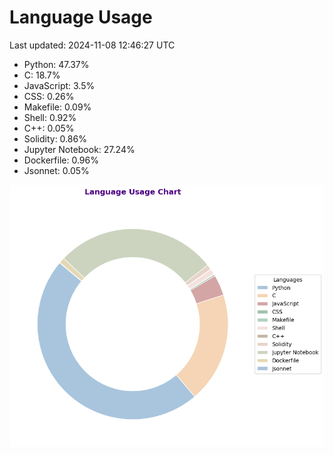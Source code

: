 # Language Usage

Last updated: 2024-11-08 12:46:27 UTC

- Python: 47.37%
- C: 18.7%
- JavaScript: 3.5%
- CSS: 0.26%
- Makefile: 0.09%
- Shell: 0.92%
- C++: 0.05%
- Solidity: 0.86%
- Jupyter Notebook: 27.24%
- Dockerfile: 0.96%
- Jsonnet: 0.05%

![Language Usage Chart](language_usage.png)
